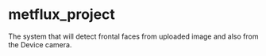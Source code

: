 # metflux_project
The system that will detect frontal faces from uploaded image and also from the Device camera.
